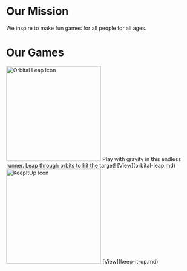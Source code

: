 # Our Mission

We inspire to make fun games for all people for all ages.

# Our Games

<img alt="Orbital Leap Icon" src="/CarlsApps/imgs/OrbitalLeap/Icon.png" width="250" height="250">  
Play with gravity in this endless runner. Leap through orbits to hit the target!  
[View](orbital-leap.md)

<img alt="KeepItUp Icon" src="/CarlsApps/imgs/KeepItUp/Icon.png" width="250" height="250">  
[View](keep-it-up.md)
